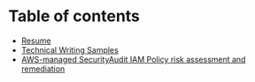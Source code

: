 # Table of contents

* [Resume](README.md)
* [Technical Writing Samples](writing_samples.md)
* [AWS-managed SecurityAudit IAM Policy risk assessment and remediation](aws-managed-securityaudit-iam-policy-risk-assessment-and-remediation.md)

